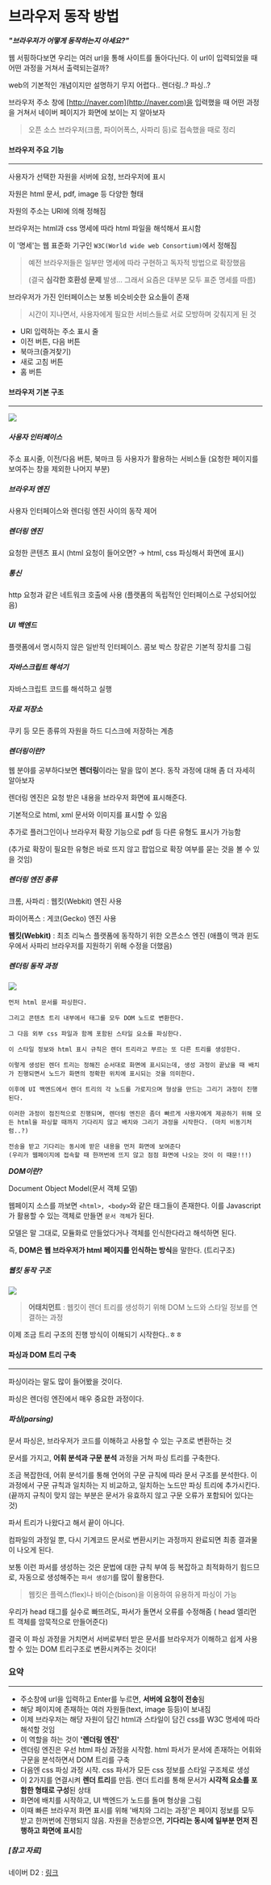 # 브라우저 동작 방법



***"브라우저가 어떻게 동작하는지 아세요?"***

웹 서핑하다보면 우리는 여러 url을 통해 사이트를 돌아다닌다. 이 url이 입력되었을 때 어떤 과정을 거쳐서 출력되는걸까?

web의 기본적인 개념이지만 설명하기 무지 어렵다.. 렌더링..? 파싱..?



브라우저 주소 창에 [http://naver.com](http://naver.com)을 입력했을 때 어떤 과정을 거쳐서 네이버 페이지가 화면에 보이는 지 알아보자

>  오픈 소스 브라우저(크롬, 파이어폭스, 사파리 등)로 접속했을 때로 정리





#### 브라우저 주요 기능

---

사용자가 선택한 자원을 서버에 요청, 브라우저에 표시

자원은 html 문서, pdf, image 등 다양한 형태

자원의 주소는 URI에 의해 정해짐



브라우저는 html과 css 명세에 따라 html 파일을 해석해서 표시함

이 '명세'는 웹 표준화 기구인 `W3C(World wide web Consortium)`에서 정해짐

> 예전 브라우저들은 일부만 명세에 따라 구현하고 독자적 방법으로 확장했음
>
> (결국 **심각한 호환성 문제** 발생... 그래서 요즘은 대부분 모두 표준 명세를 따름)



브라우저가 가진 인터페이스는 보통 비슷비슷한 요소들이 존재

> 시간이 지나면서, 사용자에게 필요한 서비스들로 서로 모방하며 갖춰지게 된 것

- URI 입력하는 주소 표시 줄
- 이전 버튼, 다음 버튼
- 북마크(즐겨찾기)
- 새로 고침 버튼
- 홈 버튼





#### 브라우저 기본 구조

---

<img src="https://d2.naver.com/content/images/2015/06/helloworld-59361-1.png">



##### 사용자 인터페이스

주소 표시줄, 이전/다음 버튼, 북마크 등 사용자가 활용하는 서비스들
(요청한 페이지를 보여주는 창을 제외한 나머지 부분)

##### 브라우저 엔진

사용자 인터페이스와 렌더링 엔진 사이의 동작 제어

##### 렌더링 엔진

요청한 콘텐츠 표시 (html 요청이 들어오면? → html, css 파싱해서 화면에 표시)

##### 통신

http 요청과 같은 네트워크 호출에 사용
(플랫폼의 독립적인 인터페이스로 구성되어있음)

##### UI 백엔드

플랫폼에서 명시하지 않은 일반적 인터페이스. 콤보 박스 창같은 기본적 장치를 그림

##### 자바스크립트 해석기

자바스크립트 코드를 해석하고 실행

##### 자료 저장소

쿠키 등 모든 종류의 자원을 하드 디스크에 저장하는 계층





#### ***렌더링이란?***

웹 분야를 공부하다보면 **렌더링**이라는 말을 많이 본다. 동작 과정에 대해 좀 더 자세히 알아보자



렌더링 엔진은 요청 받은 내용을 브라우저 화면에 표시해준다.

기본적으로 html, xml 문서와 이미지를 표시할 수 있음

추가로 플러그인이나 브라우저 확장 기능으로 pdf 등 다른 유형도 표시가 가능함

(추가로 확장이 필요한 유형은 바로 뜨지 않고 팝업으로 확장 여부를 묻는 것을 볼 수 있을 것임)



##### 렌더링 엔진 종류

크롬, 사파리 : 웹킷(Webkit) 엔진 사용

파이어폭스 : 게코(Gecko) 엔진 사용



**웹킷(Webkit)** : 최초 리눅스 플랫폼에 동작하기 위한 오픈소스 엔진
(애플이 맥과 윈도우에서 사파리 브라우저를 지원하기 위해 수정을 더했음)



##### 렌더링 동작 과정

<img src="https://d2.naver.com/content/images/2015/06/helloworld-59361-2.png">



```
먼저 html 문서를 파싱한다.

그리고 콘텐츠 트리 내부에서 태그를 모두 DOM 노드로 변환한다.

그 다음 외부 css 파일과 함께 포함된 스타일 요소를 파싱한다.

이 스타일 정보와 html 표시 규칙은 렌더 트리라고 부르는 또 다른 트리를 생성한다.

이렇게 생성된 렌더 트리는 정해진 순서대로 화면에 표시되는데, 생성 과정이 끝났을 때 배치가 진행되면서 노드가 화면의 정확한 위치에 표시되는 것을 의미한다.

이후에 UI 백엔드에서 렌더 트리의 각 노드를 가로지으며 형상을 만드는 그리기 과정이 진행된다.

이러한 과정이 점진적으로 진행되며, 렌더링 엔진은 좀더 빠르게 사용자에게 제공하기 위해 모든 html을 파싱할 때까지 기다리지 않고 배치와 그리기 과정을 시작한다. (마치 비동기처럼..?)

전송을 받고 기다리는 동시에 받은 내용을 먼저 화면에 보여준다
(우리가 웹페이지에 접속할 때 한꺼번에 뜨지 않고 점점 화면에 나오는 것이 이 때문!!!)
```



***DOM이란?***

Document Object Model(문서 객체 모델)

웹페이지 소스를 까보면 `<html>, <body>`와 같은 태그들이 존재한다. 이를 Javascript가 활용할 수 있는 객체로 만들면 `문서 객체`가 된다.

모델은 말 그대로, 모듈화로 만들었다거나 객체를 인식한다라고 해석하면 된다.

즉, **DOM은 웹 브라우저가 html 페이지를 인식하는 방식**을 말한다. (트리구조)



##### 웹킷 동작 구조

<img src="https://d2.naver.com/content/images/2015/06/helloworld-59361-3.png">

> **어태치먼트** : 웹킷이 렌더 트리를 생성하기 위해 DOM 노드와 스타일 정보를 연결하는 과정

이제 조금 트리 구조의 진행 방식이 이해되기 시작한다..ㅎㅎ





#### 파싱과 DOM 트리 구축

---

파싱이라는 말도 많이 들어봤을 것이다.

파싱은 렌더링 엔진에서 매우 중요한 과정이다.



##### 파싱(parsing)

문서 파싱은, 브라우저가 코드를 이해하고 사용할 수 있는 구조로 변환하는 것



문서를 가지고, **어휘 분석과 구문 분석** 과정을 거쳐 파싱 트리를 구축한다.

조금 복잡한데, 어휘 분석기를 통해 언어의 구문 규칙에 따라 문서 구조를 분석한다. 이 과정에서 구문 규칙과 일치하는 지 비교하고, 일치하는 노드만 파싱 트리에 추가시킨다. 
(끝까지 규칙이 맞지 않는 부분은 문서가 유효하지 않고 구문 오류가 포함되어 있다는 것)



파서 트리가 나왔다고 해서 끝이 아니다.

컴파일의 과정일 뿐, 다시 기계코드 문서로 변환시키는 과정까지 완료되면 최종 결과물이 나오게 된다.



보통 이런 파서를 생성하는 것은 문법에 대한 규칙 부여 등 복잡하고 최적화하기 힘드므로, 자동으로 생성해주는 `파서 생성기`를 많이 활용한다.

>  웹킷은 플렉스(flex)나 바이슨(bison)을 이용하여 유용하게 파싱이 가능



우리가 head 태그를 실수로 빠뜨려도, 파서가 돌면서 오류를 수정해줌 ( head 엘리먼트 객체를 암묵적으로 만들어준다)

결국 이 파싱 과정을 거치면서 서버로부터 받은 문서를 브라우저가 이해하고 쉽게 사용할 수 있는 DOM 트리구조로 변환시켜주는 것이다!





### 요약

---

- 주소창에 url을 입력하고 Enter를 누르면, **서버에 요청이 전송**됨
- 해당 페이지에 존재하는 여러 자원들(text, image 등등)이 보내짐
- 이제 브라우저는 해당 자원이 담긴 html과 스타일이 담긴 css를 W3C 명세에 따라 해석할 것임
- 이 역할을 하는 것이 **'렌더링 엔진'**
- 렌더링 엔진은 우선 html 파싱 과정을 시작함. html 파서가 문서에 존재하는 어휘와 구문을 분석하면서 DOM 트리를 구축
- 다음엔 css 파싱 과정 시작. css 파서가 모든 css 정보를 스타일 구조체로 생성
- 이 2가지를 연결시켜 **렌더 트리**를 만듬. 렌더 트리를 통해 문서가 **시각적 요소를 포함한 형태로 구성**된 상태
- 화면에 배치를 시작하고, UI 백엔드가 노드를 돌며 형상을 그림
- 이때 빠른 브라우저 화면 표시를 위해 '배치와 그리는 과정'은 페이지 정보를 모두 받고 한꺼번에 진행되지 않음. 자원을 전송받으면, **기다리는 동시에 일부분 먼저 진행하고 화면에 표시**함 





##### [참고 자료]

네이버 D2 : [링크](<https://d2.naver.com/helloworld/59361>)




